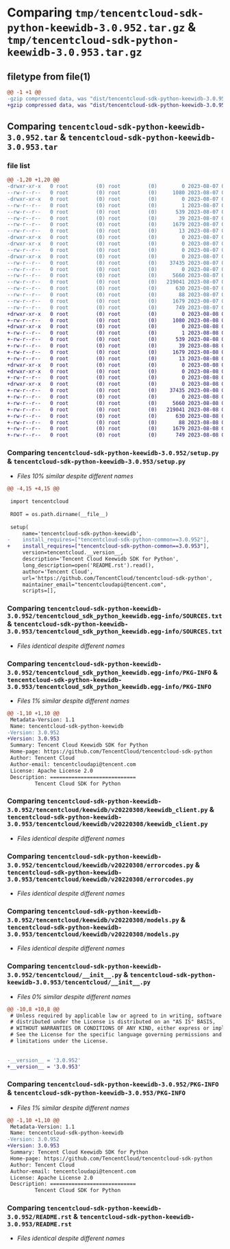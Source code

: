 # Comparing `tmp/tencentcloud-sdk-python-keewidb-3.0.952.tar.gz` & `tmp/tencentcloud-sdk-python-keewidb-3.0.953.tar.gz`

## filetype from file(1)

```diff
@@ -1 +1 @@
-gzip compressed data, was "dist/tencentcloud-sdk-python-keewidb-3.0.952.tar", last modified: Mon Aug  7 08:56:28 2023, max compression
+gzip compressed data, was "dist/tencentcloud-sdk-python-keewidb-3.0.953.tar", last modified: Tue Aug  8 00:27:40 2023, max compression
```

## Comparing `tencentcloud-sdk-python-keewidb-3.0.952.tar` & `tencentcloud-sdk-python-keewidb-3.0.953.tar`

### file list

```diff
@@ -1,20 +1,20 @@
-drwxr-xr-x   0 root         (0) root         (0)        0 2023-08-07 08:56:28.000000 tencentcloud-sdk-python-keewidb-3.0.952/
--rw-r--r--   0 root         (0) root         (0)     1080 2023-08-07 08:56:28.000000 tencentcloud-sdk-python-keewidb-3.0.952/setup.py
-drwxr-xr-x   0 root         (0) root         (0)        0 2023-08-07 08:56:28.000000 tencentcloud-sdk-python-keewidb-3.0.952/tencentcloud_sdk_python_keewidb.egg-info/
--rw-r--r--   0 root         (0) root         (0)        1 2023-08-07 08:56:28.000000 tencentcloud-sdk-python-keewidb-3.0.952/tencentcloud_sdk_python_keewidb.egg-info/dependency_links.txt
--rw-r--r--   0 root         (0) root         (0)      539 2023-08-07 08:56:28.000000 tencentcloud-sdk-python-keewidb-3.0.952/tencentcloud_sdk_python_keewidb.egg-info/SOURCES.txt
--rw-r--r--   0 root         (0) root         (0)       39 2023-08-07 08:56:28.000000 tencentcloud-sdk-python-keewidb-3.0.952/tencentcloud_sdk_python_keewidb.egg-info/requires.txt
--rw-r--r--   0 root         (0) root         (0)     1679 2023-08-07 08:56:28.000000 tencentcloud-sdk-python-keewidb-3.0.952/tencentcloud_sdk_python_keewidb.egg-info/PKG-INFO
--rw-r--r--   0 root         (0) root         (0)       13 2023-08-07 08:56:28.000000 tencentcloud-sdk-python-keewidb-3.0.952/tencentcloud_sdk_python_keewidb.egg-info/top_level.txt
-drwxr-xr-x   0 root         (0) root         (0)        0 2023-08-07 08:56:28.000000 tencentcloud-sdk-python-keewidb-3.0.952/tencentcloud/
-drwxr-xr-x   0 root         (0) root         (0)        0 2023-08-07 08:56:28.000000 tencentcloud-sdk-python-keewidb-3.0.952/tencentcloud/keewidb/
--rw-r--r--   0 root         (0) root         (0)        0 2023-08-07 08:56:28.000000 tencentcloud-sdk-python-keewidb-3.0.952/tencentcloud/keewidb/__init__.py
-drwxr-xr-x   0 root         (0) root         (0)        0 2023-08-07 08:56:28.000000 tencentcloud-sdk-python-keewidb-3.0.952/tencentcloud/keewidb/v20220308/
--rw-r--r--   0 root         (0) root         (0)    37435 2023-08-07 08:56:28.000000 tencentcloud-sdk-python-keewidb-3.0.952/tencentcloud/keewidb/v20220308/keewidb_client.py
--rw-r--r--   0 root         (0) root         (0)        0 2023-08-07 08:56:28.000000 tencentcloud-sdk-python-keewidb-3.0.952/tencentcloud/keewidb/v20220308/__init__.py
--rw-r--r--   0 root         (0) root         (0)     5660 2023-08-07 08:56:28.000000 tencentcloud-sdk-python-keewidb-3.0.952/tencentcloud/keewidb/v20220308/errorcodes.py
--rw-r--r--   0 root         (0) root         (0)   219041 2023-08-07 08:56:28.000000 tencentcloud-sdk-python-keewidb-3.0.952/tencentcloud/keewidb/v20220308/models.py
--rw-r--r--   0 root         (0) root         (0)      630 2023-08-07 08:56:28.000000 tencentcloud-sdk-python-keewidb-3.0.952/tencentcloud/__init__.py
--rw-r--r--   0 root         (0) root         (0)       88 2023-08-07 08:56:28.000000 tencentcloud-sdk-python-keewidb-3.0.952/setup.cfg
--rw-r--r--   0 root         (0) root         (0)     1679 2023-08-07 08:56:28.000000 tencentcloud-sdk-python-keewidb-3.0.952/PKG-INFO
--rw-r--r--   0 root         (0) root         (0)      749 2023-08-07 08:56:28.000000 tencentcloud-sdk-python-keewidb-3.0.952/README.rst
+drwxr-xr-x   0 root         (0) root         (0)        0 2023-08-08 00:27:40.000000 tencentcloud-sdk-python-keewidb-3.0.953/
+-rw-r--r--   0 root         (0) root         (0)     1080 2023-08-08 00:27:40.000000 tencentcloud-sdk-python-keewidb-3.0.953/setup.py
+drwxr-xr-x   0 root         (0) root         (0)        0 2023-08-08 00:27:40.000000 tencentcloud-sdk-python-keewidb-3.0.953/tencentcloud_sdk_python_keewidb.egg-info/
+-rw-r--r--   0 root         (0) root         (0)        1 2023-08-08 00:27:40.000000 tencentcloud-sdk-python-keewidb-3.0.953/tencentcloud_sdk_python_keewidb.egg-info/dependency_links.txt
+-rw-r--r--   0 root         (0) root         (0)      539 2023-08-08 00:27:40.000000 tencentcloud-sdk-python-keewidb-3.0.953/tencentcloud_sdk_python_keewidb.egg-info/SOURCES.txt
+-rw-r--r--   0 root         (0) root         (0)       39 2023-08-08 00:27:40.000000 tencentcloud-sdk-python-keewidb-3.0.953/tencentcloud_sdk_python_keewidb.egg-info/requires.txt
+-rw-r--r--   0 root         (0) root         (0)     1679 2023-08-08 00:27:40.000000 tencentcloud-sdk-python-keewidb-3.0.953/tencentcloud_sdk_python_keewidb.egg-info/PKG-INFO
+-rw-r--r--   0 root         (0) root         (0)       13 2023-08-08 00:27:40.000000 tencentcloud-sdk-python-keewidb-3.0.953/tencentcloud_sdk_python_keewidb.egg-info/top_level.txt
+drwxr-xr-x   0 root         (0) root         (0)        0 2023-08-08 00:27:40.000000 tencentcloud-sdk-python-keewidb-3.0.953/tencentcloud/
+drwxr-xr-x   0 root         (0) root         (0)        0 2023-08-08 00:27:40.000000 tencentcloud-sdk-python-keewidb-3.0.953/tencentcloud/keewidb/
+-rw-r--r--   0 root         (0) root         (0)        0 2023-08-08 00:27:40.000000 tencentcloud-sdk-python-keewidb-3.0.953/tencentcloud/keewidb/__init__.py
+drwxr-xr-x   0 root         (0) root         (0)        0 2023-08-08 00:27:40.000000 tencentcloud-sdk-python-keewidb-3.0.953/tencentcloud/keewidb/v20220308/
+-rw-r--r--   0 root         (0) root         (0)    37435 2023-08-08 00:27:40.000000 tencentcloud-sdk-python-keewidb-3.0.953/tencentcloud/keewidb/v20220308/keewidb_client.py
+-rw-r--r--   0 root         (0) root         (0)        0 2023-08-08 00:27:40.000000 tencentcloud-sdk-python-keewidb-3.0.953/tencentcloud/keewidb/v20220308/__init__.py
+-rw-r--r--   0 root         (0) root         (0)     5660 2023-08-08 00:27:40.000000 tencentcloud-sdk-python-keewidb-3.0.953/tencentcloud/keewidb/v20220308/errorcodes.py
+-rw-r--r--   0 root         (0) root         (0)   219041 2023-08-08 00:27:40.000000 tencentcloud-sdk-python-keewidb-3.0.953/tencentcloud/keewidb/v20220308/models.py
+-rw-r--r--   0 root         (0) root         (0)      630 2023-08-08 00:27:40.000000 tencentcloud-sdk-python-keewidb-3.0.953/tencentcloud/__init__.py
+-rw-r--r--   0 root         (0) root         (0)       88 2023-08-08 00:27:40.000000 tencentcloud-sdk-python-keewidb-3.0.953/setup.cfg
+-rw-r--r--   0 root         (0) root         (0)     1679 2023-08-08 00:27:40.000000 tencentcloud-sdk-python-keewidb-3.0.953/PKG-INFO
+-rw-r--r--   0 root         (0) root         (0)      749 2023-08-08 00:27:40.000000 tencentcloud-sdk-python-keewidb-3.0.953/README.rst
```

### Comparing `tencentcloud-sdk-python-keewidb-3.0.952/setup.py` & `tencentcloud-sdk-python-keewidb-3.0.953/setup.py`

 * *Files 10% similar despite different names*

```diff
@@ -4,15 +4,15 @@
 
 import tencentcloud
 
 ROOT = os.path.dirname(__file__)
 
 setup(
     name='tencentcloud-sdk-python-keewidb',
-    install_requires=["tencentcloud-sdk-python-common==3.0.952"],
+    install_requires=["tencentcloud-sdk-python-common==3.0.953"],
     version=tencentcloud.__version__,
     description='Tencent Cloud Keewidb SDK for Python',
     long_description=open('README.rst').read(),
     author='Tencent Cloud',
     url='https://github.com/TencentCloud/tencentcloud-sdk-python',
     maintainer_email="tencentcloudapi@tencent.com",
     scripts=[],
```

### Comparing `tencentcloud-sdk-python-keewidb-3.0.952/tencentcloud_sdk_python_keewidb.egg-info/SOURCES.txt` & `tencentcloud-sdk-python-keewidb-3.0.953/tencentcloud_sdk_python_keewidb.egg-info/SOURCES.txt`

 * *Files identical despite different names*

### Comparing `tencentcloud-sdk-python-keewidb-3.0.952/tencentcloud_sdk_python_keewidb.egg-info/PKG-INFO` & `tencentcloud-sdk-python-keewidb-3.0.953/tencentcloud_sdk_python_keewidb.egg-info/PKG-INFO`

 * *Files 1% similar despite different names*

```diff
@@ -1,10 +1,10 @@
 Metadata-Version: 1.1
 Name: tencentcloud-sdk-python-keewidb
-Version: 3.0.952
+Version: 3.0.953
 Summary: Tencent Cloud Keewidb SDK for Python
 Home-page: https://github.com/TencentCloud/tencentcloud-sdk-python
 Author: Tencent Cloud
 Author-email: tencentcloudapi@tencent.com
 License: Apache License 2.0
 Description: ============================
         Tencent Cloud SDK for Python
```

### Comparing `tencentcloud-sdk-python-keewidb-3.0.952/tencentcloud/keewidb/v20220308/keewidb_client.py` & `tencentcloud-sdk-python-keewidb-3.0.953/tencentcloud/keewidb/v20220308/keewidb_client.py`

 * *Files identical despite different names*

### Comparing `tencentcloud-sdk-python-keewidb-3.0.952/tencentcloud/keewidb/v20220308/errorcodes.py` & `tencentcloud-sdk-python-keewidb-3.0.953/tencentcloud/keewidb/v20220308/errorcodes.py`

 * *Files identical despite different names*

### Comparing `tencentcloud-sdk-python-keewidb-3.0.952/tencentcloud/keewidb/v20220308/models.py` & `tencentcloud-sdk-python-keewidb-3.0.953/tencentcloud/keewidb/v20220308/models.py`

 * *Files identical despite different names*

### Comparing `tencentcloud-sdk-python-keewidb-3.0.952/tencentcloud/__init__.py` & `tencentcloud-sdk-python-keewidb-3.0.953/tencentcloud/__init__.py`

 * *Files 0% similar despite different names*

```diff
@@ -10,8 +10,8 @@
 # Unless required by applicable law or agreed to in writing, software
 # distributed under the License is distributed on an "AS IS" BASIS,
 # WITHOUT WARRANTIES OR CONDITIONS OF ANY KIND, either express or implied.
 # See the License for the specific language governing permissions and
 # limitations under the License.
 
 
-__version__ = '3.0.952'
+__version__ = '3.0.953'
```

### Comparing `tencentcloud-sdk-python-keewidb-3.0.952/PKG-INFO` & `tencentcloud-sdk-python-keewidb-3.0.953/PKG-INFO`

 * *Files 1% similar despite different names*

```diff
@@ -1,10 +1,10 @@
 Metadata-Version: 1.1
 Name: tencentcloud-sdk-python-keewidb
-Version: 3.0.952
+Version: 3.0.953
 Summary: Tencent Cloud Keewidb SDK for Python
 Home-page: https://github.com/TencentCloud/tencentcloud-sdk-python
 Author: Tencent Cloud
 Author-email: tencentcloudapi@tencent.com
 License: Apache License 2.0
 Description: ============================
         Tencent Cloud SDK for Python
```

### Comparing `tencentcloud-sdk-python-keewidb-3.0.952/README.rst` & `tencentcloud-sdk-python-keewidb-3.0.953/README.rst`

 * *Files identical despite different names*

